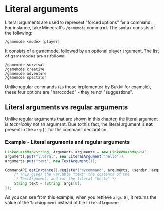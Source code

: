 # Literal arguments

Literal arguments are used to represent "forced options" for a command. For instance, take Minecraft's `/gamemode` command. The syntax consists of the following:

```
/gamemode <mode> [player]
```

It consists of a gamemode, followed by an optional player argument. The list of gamemodes are as follows:

```
/gamemode survival 
/gamemode creative
/gamemode adventure
/gamemode spectator
```

Unlike regular commands (as those implemented by Bukkit for example), these four options are "hardcoded" - they're not "suggestions".

## Literal arguments vs regular arguments

Unlike regular arguments that are shown in this chapter, the literal argument is _technically_ not an argument. Due to this fact, the literal argument is **not** present in the `args[]` for the command declaration.

### Example - Literal arguments and regular arguments

```java
LinkedHashMap<String, Argument> arguments = new LinkedHashMap<>();
arguments.put("literal", new LiteralArgument("hello"));
arguments.put("text", new TextArgument());

CommandAPI.getInstance().register("mycommand", arguments, (sender, args) -> {
	/* This gives the variable "text" the contents of the 
	 * TextArgument, and not the literal "hello" */
	String text = (String) args[0];
});
```

As you can see from this example, when you retrieve `args[0]`, it returns the value of the `TextArgument` instead of the `LiteralArgument`

